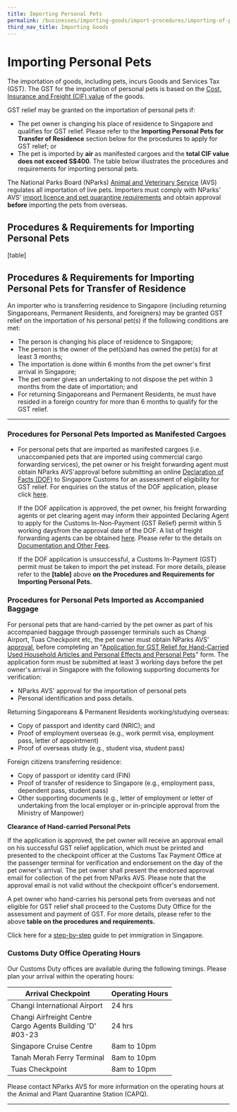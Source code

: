 ```yaml
---
title: Importing Personal Pets
permalink: /businesses/importing-goods/import-procedures/importing-of-personal-pets
third_nav_title: Importing Goods
---
```

# Importing Personal Pets

The importation of goods, including pets, incurs Goods and Services Tax (GST). The GST for the importation of personal pets is based on the  [Cost, Insurance and Freight (CIF) value](/businesses/valuation-duties-taxes--fees/establishing-customs-value-for-imports/establishing-the-customs-value) of the goods.

GST relief may be granted on the importation of personal pets if:

-   The pet owner is changing his place of residence to Singapore and qualifies for GST relief. Please refer to the  **Importing Personal Pets for Transfer of Residence**  section below for the procedures to apply for GST relief; or
-   The pet is imported by  **air** as manifested cargoes and the  **total CIF value does not exceed S$400**. The table below illustrates the procedures and requirements for importing personal pets.

The National Parks Board (NParks)  [Animal and Veterinary Service](https://www.nparks.gov.sg/avs) (AVS) regulates all importation of live pets. Importers must comply with NParks' AVS' [import licence and pet quarantine requirements](https://www.nparks.gov.sg/avs/pets/bringing-animals-into-singapore-and-exporting/bringing-in-and-transshipping-dogs-and-cats/general-information) and obtain approval  **before** importing the pets from overseas.

## Procedures & Requirements for Importing Personal Pets

[table]

## Procedures & Requirements for Importing Personal Pets for Transfer of Residence

An importer who is transferring residence to Singapore (including returning Singaporeans, Permanent Residents, and foreigners) may be granted GST relief on the importation of his personal pet(s) if the following conditions are met:

-   The person is changing his place of residence to Singapore;
-   The person is the owner of the pet(s)and has owned the pet(s) for at least 3 months;
-   The importation is done within 6 months from the pet owner's first arrival in Singapore;
-   The pet owner gives an undertaking to not dispose the pet within 3 months from the date of importation; and
-   For returning Singaporeans and Permanent Residents, he must have resided in a foreign country for more than 6 months to qualify for the GST relief.

***

### Procedures for Personal Pets Imported as Manifested Cargoes
-   For personal pets that are imported as manifested cargoes (i.e. unaccompanied pets that are imported using commercial cargo forwarding services), the pet owner or his freight forwarding agent must obtain NParks AVS'approval before submitting an online [Declaration of Facts (DOF)](https://www.tradenet.gov.sg/TN41/tds/pe/appFormPEServlet.do?action=formPrepareSTDAlone&APPLICATION_ID=TXWP) to Singapore Customs for an assessment of eligibility for GST relief. For enquiries on the status of the DOF application, please click  [here](https://www.tradenet.gov.sg/TN41/tds/pe/appFormPEServlet.do?action=enquire&APPLICATION_ID=TXWP).
    
    If the DOF application is approved, the pet owner, his freight forwarding agents or pet clearing agent may inform their appointed Declaring Agent to apply for the Customs In-Non-Payment (GST Relief) permit within 5 working daysfrom the approval date of the DOF. A list of freight forwarding agents can be obtained  [here](/businesses/resources/directories-of-service-providers/list-of-local-forwarding-agents). Please refer to the details on  [Documentation and Other Fees](/businesses/valuation-duties-taxes--fees/permits-documentation-and-other-fees).
    
    If the DOF application is unsuccessful, a Customs In-Payment (GST) permit must be taken to import the pet instead. For more details, please refer to the **[table]** above  **on** **the Procedures and Requirements for Importing Personal Pets.**
    
   

### Procedures for Personal Pets Imported as Accompanied Baggage

For personal pets that are hand-carried by the pet owner as part of his accompanied baggage through passenger terminals such as Changi Airport, Tuas Checkpoint etc, the pet owner must obtain NParks AVS'  [approval](https://www.nparks.gov.sg/avs/pets/bringing-animals-into-singapore-and-exporting/bringing-in-and-transshipping-dogs-and-cats/general-information), before completing an "[Application for GST Relief for Hand-Carried Used Household Articles and Personal Effects and Personal Pets](/eservices/customs-forms-and-service-links)" form. The application form must be submitted at least 3 working days before the pet owner's arrival in Singapore with the following supporting documents for verification:

-   NParks AVS' approval for the importation of personal pets
-   Personal identification and pass details.

Returning Singaporeans & Permanent Residents working/studying overseas:

-   Copy of passport and identity card (NRIC); and
-   Proof of employment overseas (e.g., work permit visa, employment pass, letter of appointment)
-   Proof of overseas study (e.g., student visa, student pass)

Foreign citizens transferring residence:

-   Copy of passport or identity card (FIN)
-   Proof of transfer of residence to Singapore (e.g., employment pass, dependent pass, student pass)
-   Other supporting documents (e.g., letter of employment or letter of undertaking from the local employer or in-principle approval from the Ministry of Manpower)

**Clearance of Hand-carried Personal Pets**

If the application is approved, the pet owner will receive an approval email on his successful GST relief application, which must be printed and presented to the checkpoint officer at the Customs Tax Payment Office at the passenger terminal for verification and endorsement on the day of the pet owner's arrival. The pet owner shall present the endorsed approval email for collection of the pet from NParks AVS. Please note that the approval email is not valid without the checkpoint officer's endorsement.

A pet owner who hand-carries his personal pets from overseas and not eligible for GST relief shall proceed to the Customs Duty Office for the assessment and payment of GST. For more details, please refer to the above  **table on the procedures and requirements.**

Click here for a  [step-by-step](https://www.nparks.gov.sg/avs/pets/bringing-animals-into-singapore-and-exporting/bringing-in-and-transshipping-dogs-and-cats/preparing-to-bring-dogs-and-cats-into-singapore)  guide to pet immigration in Singapore.

### Customs Duty Office Operating Hours
Our Customs Duty offices are available during the following timings. Please plan your arrival within the operating hours:

| **Arrival Checkpoint** | **Operating Hours** |
|--|--|
| Changi International Airport | 24 hrs |
| Changi Airfreight Centre <br>Cargo Agents Building 'D' <br>#03-23 | 24 hrs |
| Singapore Cruise Centre | 8am to 10pm |
| Tanah Merah Ferry Terminal | 8am to 10pm |
| Tuas Checkpoint | 8am to 10pm |

Please contact NParks AVS for more information on the operating hours at the Animal and Plant Quarantine Station (CAPQ).

***

